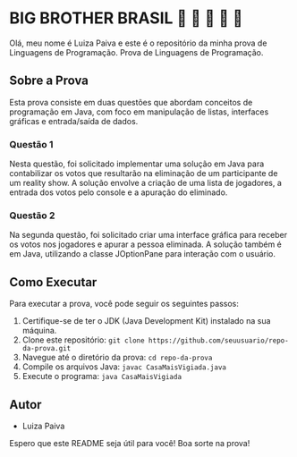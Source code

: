 # BIG BROTHER BRASIL 🎥 🎥 🎥 🎥 🎥 

Olá, meu nome é Luiza Paiva e este é o repositório da minha prova de Linguagens de Programação. Prova de Linguagens de Programação.

## Sobre a Prova

Esta prova consiste em duas questões que abordam conceitos de programação em Java, com foco em manipulação de listas, interfaces gráficas e entrada/saída de dados.

### Questão 1

Nesta questão, foi solicitado implementar uma solução em Java para contabilizar os votos que resultarão na eliminação de um participante de um reality show. A solução envolve a criação de uma lista de jogadores, a entrada dos votos pelo console e a apuração do eliminado.

### Questão 2

Na segunda questão, foi solicitado criar uma interface gráfica para receber os votos nos jogadores e apurar a pessoa eliminada. A solução também é em Java, utilizando a classe JOptionPane para interação com o usuário.

## Como Executar

Para executar a prova, você pode seguir os seguintes passos:

1. Certifique-se de ter o JDK (Java Development Kit) instalado na sua máquina.
2. Clone este repositório: `git clone https://github.com/seuusuario/repo-da-prova.git`
3. Navegue até o diretório da prova: `cd repo-da-prova`
4. Compile os arquivos Java: `javac CasaMaisVigiada.java`
5. Execute o programa: `java CasaMaisVigiada`

## Autor

- Luiza Paiva

Espero que este README seja útil para você! Boa sorte na prova!
